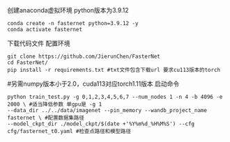 创建anaconda虚拟环境 python版本为3.9.12
```
conda create -n fasternet python=3.9.12 -y
conda activate fasternet
```
下载代码文件 配置环境
```
git clone https://github.com/JierunChen/FasterNet
cd FasterNet/
pip install -r requirements.txt #txt文件包含下载url 要求cu113版本的torch
```
#另需numpy版本小于2.0，cuda113对应torch1.11版本
启动命令
```
python train_test.py -g 0,1,2,3,4,5,6,7 --num_nodes 1 -n 4 -b 4096 -e 2000 \ #适当降低参数 单gpu是 -g 1
--data_dir ../../data/imagenet --pin_memory --wandb_project_name fasternet \ #配置数据集路径
--model_ckpt_dir ./model_ckpt/$(date +'%Y%m%d_%H%M%S') --cfg cfg/fasternet_t0.yaml #检查点路径和模型路径
```
